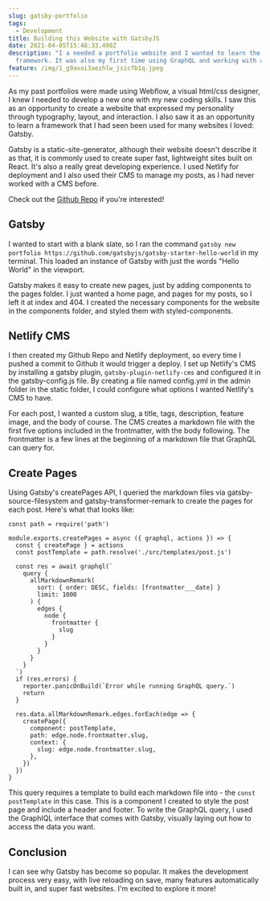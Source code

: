 ```yaml
---
slug: gatsby-portfolio
tags:
  - Development
title: Building this Website with GatsbyJS
date: 2021-04-05T15:48:33.498Z
description: "I a needed a portfolio website and I wanted to learn the Gatsby
  framework. It was also my first time using GraphQL and working with a CMS. "
feature: /img/1_g9avai3aezhlw_jsicfb1q.jpeg
---
```

As my past portfolios were made using Webflow, a visual html/css designer, I knew I needed to develop a new one with my new coding skills. I saw this as an opportunity to create a website that expressed my personality through typography, layout, and interaction. I also saw it as an opportunity to learn a framework that I had seen been used for many websites I loved: Gatsby. 

Gatsby is a static-site-generator, although their website doesn't describe it as that, it is commonly used to create super fast, lightweight sites built on React. It's also a really great developing experience. I used Netlify for deployment and I also used their CMS to manage my posts, as I had never worked with a CMS before. 

Check out the [Github Repo](https://github.com/mylesjeffery/portfolio) if you're interested!

## Gatsby

I wanted to start with a blank slate, so I ran the command `gatsby new portfolio https://github.com/gatsbyjs/gatsby-starter-hello-world` in my terminal. This loaded an instance of Gatsby with just the words "Hello World" in the viewport. 

Gatsby makes it easy to create new pages, just by adding components to the pages folder. I just wanted a home page, and pages for my posts, so I left it at index and 404. I created the necessary components for the website in the components folder, and styled them with styled-components.

## Netlify CMS

I then created my Github Repo and Netlify deployment, so every time I pushed a commit to Github it would trigger a deploy. I set up Netlify's CMS by installing a gatsby plugin, `gatsby-plugin-netlify-cms` and configured it in the gatsby-config.js file. By creating a file named config.yml in the admin folder in the static folder, I could configure what options I wanted Netlify's CMS to have. 

For each post, I wanted a custom slug, a title, tags, description, feature image, and the body of course. The CMS creates a markdown file with the first five options included in the frontmatter, with the body following. The frontmatter is a few lines at the beginning of a markdown file that GraphQL can query for. 

## Create Pages

Using Gatsby's createPages API, I queried the markdown files via gatsby-source-filesystem and gatsby-transformer-remark to create the pages for each post. Here's what that looks like:

```
const path = require('path')

module.exports.createPages = async ({ graphql, actions }) => {
  const { createPage } = actions
  const postTemplate = path.resolve('./src/templates/post.js')

  const res = await graphql(`
    query {
      allMarkdownRemark(
        sort: { order: DESC, fields: [frontmatter___date] }
        limit: 1000
      ) {
        edges {
          node {
            frontmatter {
              slug
            }
          }
        }
      }
    }
  `)
  if (res.errors) {
    reporter.panicOnBuild(`Error while running GraphQL query.`)
    return
  }

  res.data.allMarkdownRemark.edges.forEach(edge => {
    createPage({
      component: postTemplate,
      path: edge.node.frontmatter.slug,
      context: {
        slug: edge.node.frontmatter.slug,
      },
    })
  })
}
```

This query requires a template to build each markdown file into - the `const postTemplate` in this case. This is a component I created to style the post page and include a header and footer. To write the GraphQL query, I used the GraphIQL interface that comes with Gatsby, visually laying out how to access the data you want. 

## Conclusion

I can see why Gatsby has become so popular. It makes the development process very easy, with live reloading on save, many features automatically built in, and super fast websites. I'm excited to explore it more!